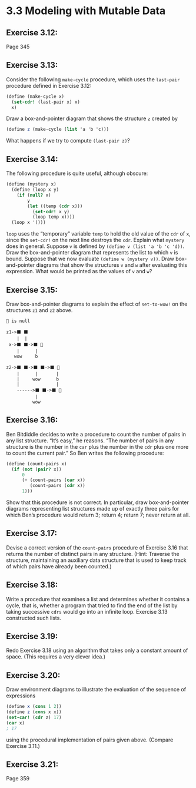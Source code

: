 # 3.3 Modeling with Mutable Data

## Exercise 3.12:

Page 345

## Exercise 3.13:

Consider the following `make-cycle` procedure, which uses the `last-pair` procedure defined in Exercise 3.12:

```scheme
(define (make-cycle x)
  (set-cdr! (last-pair x) x)
  x)
```

Draw a box-and-pointer diagram that shows the structure `z` created by

```scheme
(define z (make-cycle (list 'a 'b 'c)))
```

What happens if we try to compute `(last-pair z)`?

## Exercise 3.14:

The following procedure is quite useful, although obscure:

```scheme
(define (mystery x)
  (define (loop x y)
    (if (null? x)
        y
        (let ((temp (cdr x)))
          (set-cdr! x y)
          (loop temp x))))
  (loop x '()))
```

`loop` uses the “temporary” variable `temp` to hold the old value of the `cdr` of `x`, since the `set-cdr!` on the next line destroys the `cdr`. Explain what `mystery` does in general. Suppose `v` is defined by `(define v (list 'a 'b 'c 'd))`. Draw the box-and-pointer diagram that represents the list to which `v` is bound. Suppose that we now evaluate `(define w (mystery v))`. Draw box-and-pointer diagrams that show the structures `v` and `w` after evaluating this expression. What would be printed as the values of `v` and `w`?

## Exercise 3.15:

Draw box-and-pointer diagrams to explain the effect of `set-to-wow!` on the structures `z1` and `z2` above.

```
🛑 is null

z1->⬛ ⬛
    |  |
 x->⬛ ⬛->⬛ 🛑
    |      |
   wow     b

z2->⬛ ⬛->⬛ ⬛->⬛ 🛑
    |      |       |
    |     wow      b
    |              |
    ------>⬛ ⬛->⬛ 🛑
           |
          wow
```

## Exercise 3.16:

Ben Bitdiddle decides to write a procedure to count the number of pairs in any list structure. “It’s easy,” he reasons. “The number of pairs in any structure is the number in the `car` plus the number in the `cdr` plus one more to count the current pair.” So Ben writes the following procedure:

```scheme
(define (count-pairs x)
  (if (not (pair? x))
      0
      (+ (count-pairs (car x))
         (count-pairs (cdr x))
      1)))
```

Show that this procedure is not correct. In particular, draw box-and-pointer diagrams representing list structures made up of exactly three pairs for which Ben’s procedure would return 3; return 4; return 7; never return at all.

## Exercise 3.17:

Devise a correct version of the `count-pairs` procedure of Exercise 3.16 that returns the number of distinct pairs in any structure. (Hint: Traverse the structure, maintaining an auxiliary data structure that is used to keep track of which pairs have already been counted.)

## Exercise 3.18:

Write a procedure that examines a list and determines whether it contains a cycle, that is, whether a program that tried to find the end of the list by taking successive `cdrs` would go into an infinite loop. Exercise 3.13 constructed such lists.

## Exercise 3.19:

Redo Exercise 3.18 using an algorithm that takes only a constant amount of space. (This requires a very clever idea.)

## Exercise 3.20:

Draw environment diagrams to illustrate the evaluation of the sequence of expressions

```scheme
(define x (cons 1 2))
(define z (cons x x))
(set-car! (cdr z) 17)
(car x)
; 17
```

using the procedural implementation of pairs given above. (Compare Exercise 3.11.)

## Exercise 3.21:

Page 359
